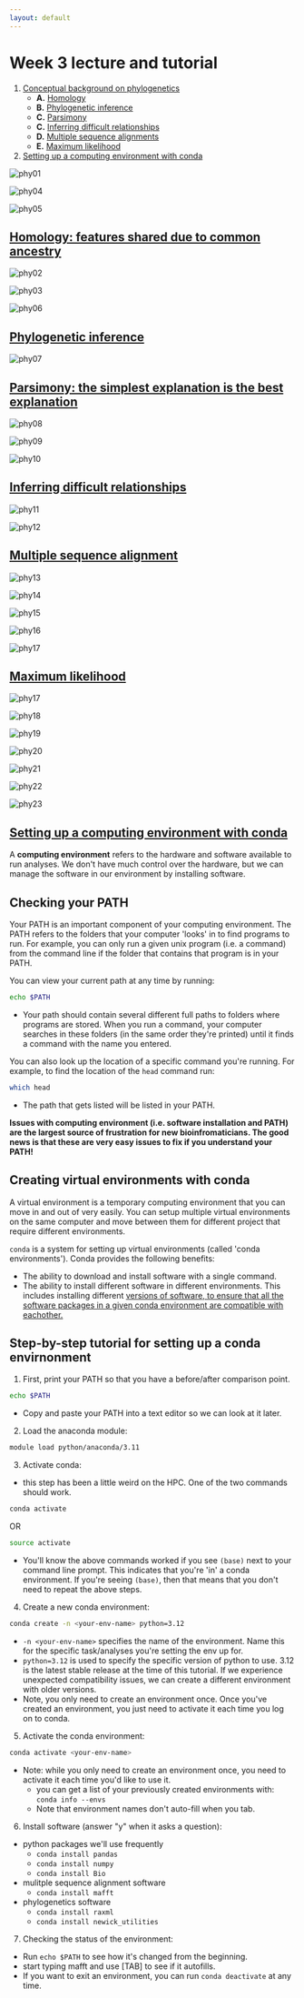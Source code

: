 ```yaml
---
layout: default
---
```


# Week 3 lecture and tutorial
1. [Conceptual background on phylogenetics](#Homology)
   - **A.** [Homology](#Homology)
   - **B.** [Phylogenetic inference](#phylogenies)
   - **C.** [Parsimony](#parsimony)
   - **C.** [Inferring difficult relationships](#difficult)
   - **D.** [Multiple sequence alignments](#MSA)
   - **E.** [Maximum likelihood](#ML)
2. [Setting up a computing environment with conda](#conda)

![phy01](/Images/Week03/phy01.png)

![phy04](/Images/Week03/phy04.png)

![phy05](/Images/Week03/phy05.png)

## <ins>**Homology: features shared due to common ancestry**<ins> <a name="Homology"></a>

![phy02](/Images/Week03/phy02.png)

![phy03](/Images/Week03/phy03.png)

![phy06](/Images/Week03/phy06.png)

## <ins>**Phylogenetic inference**<ins> <a name="phylogenies"></a>

![phy07](/Images/Week03/phy07.png)

## <ins>**Parsimony: the simplest explanation is the best explanation**<ins> <a name="parsimony"></a>

![phy08](/Images/Week03/phy08.png)

![phy09](/Images/Week03/phy09.png)

![phy10](/Images/Week03/phy10.png)

## <ins>**Inferring difficult relationships**<ins> <a name="difficult"></a>

![phy11](/Images/Week03/phy11.png)

![phy12](/Images/Week03/phy12.png)

## <ins>**Multiple sequence alignment**<ins> <a name="MSA"></a>

![phy13](/Images/Week03/phy13.png)

![phy14](/Images/Week03/phy14.png)

![phy15](/Images/Week03/phy15.png)

![phy16](/Images/Week03/phy16.png)

![phy17](/Images/Week03/phy17.png)

## <ins>**Maximum likelihood**<ins> <a name="ML"></a>

![phy17](/Images/Week03/phy17.png)

![phy18](/Images/Week03/phy18.png)

![phy19](/Images/Week03/phy19.png)

![phy20](/Images/Week03/phy20.png)

![phy21](/Images/Week03/phy21.png)

![phy22](/Images/Week03/phy22.png)

![phy23](/Images/Week03/phy23.png)

## <ins>**Setting up a computing environment with conda**<ins> <a name="conda"></a>

A **computing environment** refers to the hardware and software available to run analyses. We don't have much control over the hardware, but we can manage the software in our environment by installing software.

## Checking your PATH

Your PATH is an important component of your computing environment. The PATH refers to the folders that your computer 'looks' in to find programs to run. For example, you can only run a given unix program (i.e. a command) from the command line if the folder that contains that program is in your PATH.

You can view your current path at any time by running:
```bash
echo $PATH
```
- Your path should contain several different full paths to folders where programs are stored. When you run a command, your computer searches in these folders (in the same order they're printed) until it finds a command with the name you entered.

You can also look up the location of a specific command you're running. For example, to find the location of the `head` command run:
```bash
which head
```
- The path that gets listed will be listed in your PATH.

**Issues with computing environment (i.e. software installation and PATH) are the largest source of frustration for new bioinfromaticians. The good news is that these are very easy issues to fix if you understand your PATH!**

## Creating **virtual environments** with **conda**

A virtual environment is a temporary computing environment that you can move in and out of very easily. You can setup multiple virtual environments on the same computer and move between them for different project that require different environments.

`conda` is a system for setting up virtual environments (called 'conda environments'). Conda provides the following benefits:
- The ability to download and install software with a single command.
- The ability to install different software in different environments. This includes installing different <ins> versions <ins> of software, to ensure that all the software packages in a given conda environment are compatible with eachother.

## Step-by-step tutorial for setting up a conda envirnonment
1. First, print your PATH so that you have a before/after comparison point.
```bash
echo $PATH
```
- Copy and paste your PATH into a text editor so we can look at it later. 
2. Load the anaconda module:
```bash
module load python/anaconda/3.11
```

3. Activate conda:
- this step has been a little weird on the HPC. One of the two commands should work.
```bash
conda activate
```
OR
```bash
source activate
```
- You'll know the above commands worked if you see `(base)` next to your command line prompt. This indicates that you're 'in' a conda environment. If you're seeing `(base)`, then that means that you don't need to repeat the above steps.

4. Create a new conda environment:
```bash
conda create -n <your-env-name> python=3.12
```
- `-n <your-env-name>` specifies the name of the environment. Name this for the specific task/analyses you're setting the env up for.
- `python=3.12` is used to specify the specific version of python to use. 3.12 is the latest stable release at the time of this tutorial. If we experience unexpected compatibility issues, we can create a different environment with older versions.
- Note, you only need to create an environment once. Once you've created an environment, you just need to activate it each time you log on to conda. 

5. Activate the conda environment:
```bash
conda activate <your-env-name>
```
- Note: while you only need to create an environment once, you need to activate it each time you'd like to use it.
  - you can get a list of your previously created environments with: `conda info --envs`
  - Note that environment names don't auto-fill when you tab.

6. Install software (answer "y" when it asks a question):
- python packages we'll use frequently
  - `conda install pandas`
  - `conda install numpy`
  - `conda install Bio`
- mulitple sequence alignment software
  - `conda install mafft`
- phylogenetics software
  - `conda install raxml`
  - `conda install newick_utilities`
 
7. Checking the status of the environment:
- Run `echo $PATH` to see how it's changed from the beginning.
- start typing mafft and use [TAB] to see if it autofills.
- If you want to exit an environment, you can run `conda deactivate` at any time.




  


